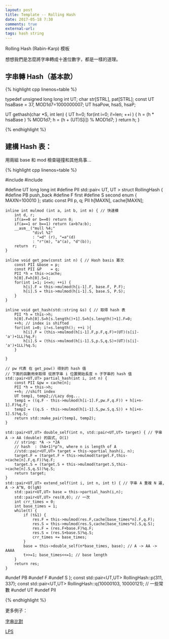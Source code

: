 ```yaml
---
layout: post
title: Template -- Rolling Hash
date: 2017-05-18 7:30
comments: true
external-url:
tags: hash string
---
```


Rolling Hash (Rabin-Karp) 模板

想想我們是怎麼將字串轉成十進位數字，都是一樣的道理。

## 字串轉 Hash（基本款）

{% highlight cpp linenos=table %}

typedef unsigned long long int UT;
char str[STRL], pat[STRL];
const UT hsaBase = 37, MOD1d7=1000000007;
UT hsaPow, hsaS, hsaP;

UT gethash(char *S, int len) {
    UT h=0;
    for(int i=0; i!=len; ++i ) {
        h = (h * hsaBase  ) % MOD1d7;
        h = (h + (UT)S[i]) % MOD1d7;
    }
    return h;
}

{% endhighlight %}

## 建構 Hash 表：

用兩組 base 和 mod 檢查碰撞和其他鳥事...

{% highlight cpp linenos=table %}

#include <string>
#include <functional>

#define UT long long int
#define PII std::pair< UT, UT >
struct RollingHash {
#define PB push_back
#define F first
#define S second
    enum { MAXN=100010 };
    static const PII p, q;
    PII h[MAXN], cache[MAXN];

    inline int mulmod (int a, int b, int m) { // 快速模
        int d, r;
        if(a==0 or b==0) return 0;
        if(a==1 or b==1) return (a>b?a:b);
        __asm__("mull %4;"
                "divl %2"
                : "=d" (r), "=a"(d)
                : "r"(m), "a"(a), "d"(b));
        return  r;
    }

    inline void get_pow(const int n) { // Hash basis 冪次
        const PII &base = p;
        const PII &P    = q;
        PII *h = this->cache;
        h[0].F=h[0].S=1;
        for(int i=1; i<=n; ++i) {
            h[i].F = this->mulmod(h[i-1].F, base.F, P.F);
            h[i].S = this->mulmod(h[i-1].S, base.S, P.S);
        }
    }

    inline void get_hash(std::string &s) { // 取得 hash 表
        PII *h = this->h;
        h[0].F=h[0].S=h[s.length()+1].S=h[s.length()+1].F=0;
        ++h; // index is shifted
        for(int i=0; i!=s.length(); ++i ){
            h[i].F = (this->mulmod(h[i-1].F,p.F,q.F)+(UT)(s[i]-'a')+1LL)%q.F;
            h[i].S = (this->mulmod(h[i-1].S,p.S,q.S)+(UT)(s[i]-'a')+1LL)%q.S;
        }

    }

    // pw 代表 在 get_pow() 得到的 hash 值
    // 下面的函數用來取得 從原字串 i 位置開始長度 n 子字串的 hash 值
    std::pair<UT,UT> partial_hash(int i, int n) {
        const PII &pw = cache[n];
        PII *h = this->h;
        ++h; //shift index
        UT temp1, temp2;//Lazy dog...
        temp1 = ((q.F - this->mulmod(h[i-1].F,pw.F,q.F)) + h[i+n-1].F)%q.F;
        temp2 = ((q.S - this->mulmod(h[i-1].S,pw.S,q.S)) + h[i+n-1].S)%q.S;
        return std::make_pair(temp1, temp2);
    }

    std::pair<UT,UT> double_self(int n, std::pair<UT,UT> target) { // 字串 A -> AA (double) 的函式, O(1)
        // string: *A -> *2A
        // hash  : (hA+1)*p^n, where n is length of A
        //std::pair<UT,UT> target = this->partial_hash(i, n);
        target.F = (target.F + this->mulmod(target.F,this->cache[n].F,q.F))%q.F;
        target.S = (target.S + this->mulmod(target.S,this->cache[n].S,q.S))%q.S;
        return target;
    }
    std::pair<UT,UT> extend_self(int i, int n, int t) { // 字串 A 重複 N 遍, A -> A^N, O(lgN)
        std::pair<UT,UT> base = this->partial_hash(i,n);
        std::pair<UT,UT> res(0,0); // 一次
        int crr_times = 0;
        int base_times = 1;
        while(t) {
            if (t&1) {
                res.F = this->mulmod(res.F,cache[base_times*n].F,q.F);
                res.S = this->mulmod(res.S,cache[base_times*n].S,q.S);
                res.F = (res.F+base.F)%q.F;
                res.S = (res.S+base.S)%q.S;
                crr_times += base_times;
            }
            base = this->double_self(n*base_times, base); // A -> AA -> AAAA
            t>>=1; base_times<<=1; // base length
        }
        return res;
    }
#undef PB
#undef F
#undef S
};
const std::pair<UT,UT> RollingHash::p(311, 337);
const std::pair<UT,UT> RollingHash::q(10000103, 10000121); // 一些常數
#undef UT
#undef PII


{% endhighlight %}

更多例子：

[字串比對](https://peter0749.github.io/ContestCo/String-Matching.html)

[LPS](https://peter0749.github.io/ContestCo/LPS.html)

